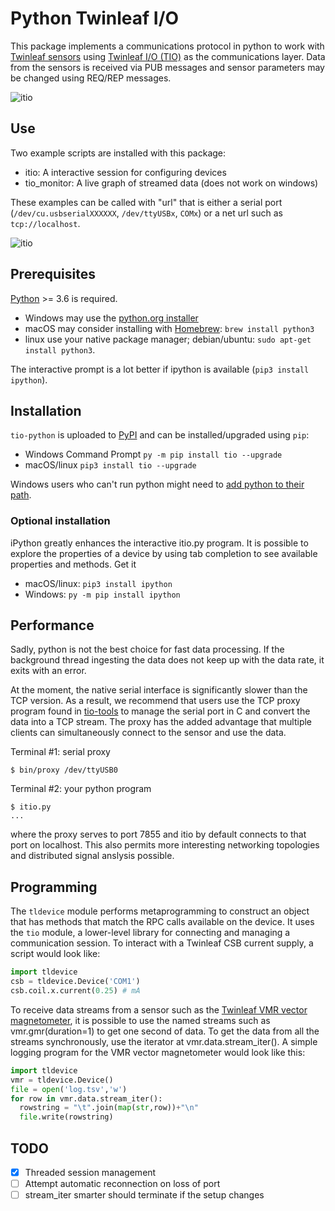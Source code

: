# Python Twinleaf I/O

This package implements a communications protocol in python to work with [Twinleaf sensors](http://www.twinleaf.com) using [Twinleaf I/O (TIO)](https://github.com/twinleaf/libtio/blob/master/doc/TIO%20Protocol%20Overview.md) as the communications layer. Data from the sensors is received via PUB messages and sensor parameters may be changed using REQ/REP messages. 

![itio](doc/tio_monitor.gif)

## Use

Two example scripts are installed with this package:

  - itio: A interactive session for configuring devices
  - tio_monitor: A live graph of streamed data (does not work on windows)

These examples can be called with "url" that is either a serial port (`/dev/cu.usbserialXXXXXX`, `/dev/ttyUSBx`, `COMx`) or a net url such as `tcp://localhost`. 

![itio](doc/itio.gif)

## Prerequisites

[Python](https://www.python.org/downloads/) >= 3.6 is required.

  - Windows may use the [python.org installer](https://www.python.org/downloads/)
  - macOS may consider installing with [Homebrew](https://brew.sh): `brew install python3`
  - linux use your native package manager; debian/ubuntu: `sudo apt-get install python3`.

The interactive prompt is a lot better if ipython is available (`pip3 install ipython`).

## Installation

`tio-python` is uploaded to [PyPI](https://pypi.org) and can be installed/upgraded using `pip`:

  - Windows Command Prompt `py -m pip install tio --upgrade`
  - macOS/linux `pip3 install tio --upgrade`

Windows users who can't run python might need to [add python to their path](https://www.pythoncentral.io/add-python-to-path-python-is-not-recognized-as-an-internal-or-external-command/).

### Optional installation

iPython greatly enhances the interactive itio.py program. It is possible to explore the properties of a device by using tab completion to see available properties and methods. Get it

  - macOS/linux: `pip3 install ipython`
  - Windows: `py -m pip install ipython`


## Performance

Sadly, python is not the best choice for fast data processing. If the background thread ingesting the data does not keep up with the data rate, it exits with an error.

At the moment, the native serial interface is significantly slower than the TCP version. As a result, we recommend that users use the TCP proxy program found in [tio-tools](https://github.com/twinleaf/tio-tools) to manage the serial port in C and convert the data into a TCP stream. The proxy has the added advantage that multiple clients can simultaneously connect to the sensor and use the data. 

Terminal #1: serial proxy

    $ bin/proxy /dev/ttyUSB0

Terminal #2: your python program

    $ itio.py
    ...

where the proxy serves to port 7855 and itio by default connects to that port on localhost. This also permits more interesting networking topologies and distributed signal anslysis possible.

## Programming

The `tldevice` module performs metaprogramming to construct an object that has methods that match the RPC calls available on the device. It uses the `tio` module, a lower-level library for connecting and managing a communication session. To interact with a Twinleaf CSB current supply, a script would look like:

```python
import tldevice
csb = tldevice.Device('COM1')
csb.coil.x.current(0.25) # mA
```

To receive data streams from a sensor such as the [Twinleaf VMR vector magnetometer](http://www.twinleaf.com/vector/VMR), it is possible to use the named streams such as vmr.gmr(duration=1) to get one second of data. To get the data from all the streams synchronously, use the iterator at vmr.data.stream_iter(). A simple logging program for the VMR vector magnetometer would look like this:

```python
import tldevice
vmr = tldevice.Device()
file = open('log.tsv','w') 
for row in vmr.data.stream_iter():
  rowstring = "\t".join(map(str,row))+"\n"
  file.write(rowstring)
```

## TODO

  - [x] Threaded session management
  - [ ] Attempt automatic reconnection on loss of port
  - [ ] stream_iter smarter should terminate if the setup changes